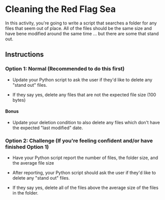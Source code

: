 # Cleaning the Red Flag Sea
In this activity, you're going to write a script that searches a folder for any files that seem out of place. All of the files should be the same size and have bene modified around the same time ... but there are some that stand out.

## Instructions

### Option 1: Normal (Recommended to do this first)

- Update your Python script to ask the user if they'd like to delete any "stand out" files.

- If they say yes, delete any files that are not the expected file size (100 bytes)

#### Bonus

- Update your deletion condition to also delete any files which don't have the expected "last modified" date.

### Option 2: Challenge (If you're feeling confident and/or have finished Option 1)

- Have your Python script report the number of files, the folder size, and the average file size

- After reporting, your Python script should ask the user if they'd like to delete any "stand out" files.

- If they say yes, delete all of the files above the average size of the files in the folder.
